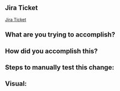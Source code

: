## Jira Ticket
[Jira Ticket]()

## What are you trying to accomplish?

## How did you accomplish this?

## Steps to manually test this change:
<!--- Test Case: [what is this testing]
1. 
-->

## Visual: